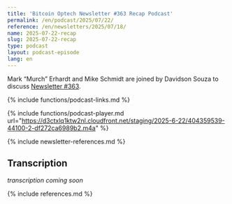 ```yaml
---
title: 'Bitcoin Optech Newsletter #363 Recap Podcast'
permalink: /en/podcast/2025/07/22/
reference: /en/newsletters/2025/07/18/
name: 2025-07-22-recap
slug: 2025-07-22-recap
type: podcast
layout: podcast-episode
lang: en
---
```

Mark “Murch” Erhardt and Mike Schmidt are joined by Davidson Souza to discuss [Newsletter #363]({{page.reference}}).

{% include functions/podcast-links.md %}

{% include functions/podcast-player.md url="https://d3ctxlq1ktw2nl.cloudfront.net/staging/2025-6-22/404359539-44100-2-df272ca6989b2.m4a" %}

{% include newsletter-references.md %}

## Transcription

_transcription coming soon_

{% include references.md %}
